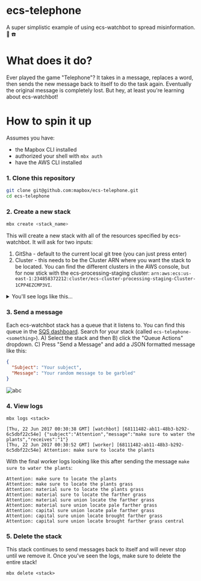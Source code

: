 # ecs-telephone

A super simplistic example of using ecs-watchbot to spread misinformation. :robot: :telephone:

# What does it do?

Ever played the game "Telephone"? It takes in a message, replaces a word, then sends the new message back to itself to do the task again. Eventually the original message is completely lost. But hey, at least you're learning about ecs-watchbot!

# How to spin it up

Assumes you have:

* the Mapbox CLI installed
* authorized your shell with `mbx auth`
* have the AWS CLI installed

### 1. Clone this repository

```bash
git clone git@github.com:mapbox/ecs-telephone.git
cd ecs-telephone
```

### 2. Create a new stack

```bash
mbx create <stack_name>
```

This will create a new stack with all of the resources specified by ecs-watchbot. It will ask for two inputs:

1. GitSha - default to the current local git tree (you can just press enter)
1. Cluster - this needs to be the Cluster ARN where you want the stack to be located. You can find the different clusters in the AWS console, but for now stick with the ecs-processing-staging cluster: `arn:aws:ecs:us-east-1:234858372212:cluster/ecs-cluster-processing-staging-Cluster-1CPP4EZCMP3VI`.

<details>
<summary>You'll see logs like this...</summary>

<pre></code>~/mapbox/ecs-telephone[master]$ mbx create howdy
23:28:03Z us-east-1: creating stack ecs-telephone-howdy
? Saved configurations New configuration
? GitSha: 87bb477ec710c8f7226b364dd465fa1a30227726
? Cluster: arn:aws:ecs:us-east-1:234858372212:cluster/ecs-cluster-processing-staging-Cluster-1CPP4EZCMP3VI
? Ready to create the stack? Yes
23:28:15Z us-east-1: CREATE_IN_PROGRESS ecs-telephone-howdy: User Initiated
23:28:17Z us-east-1: CREATE_IN_PROGRESS WatchbotDeadLetterQueue
23:28:19Z us-east-1: CREATE_IN_PROGRESS WatchbotNotificationTopic
23:28:19Z us-east-1: CREATE_IN_PROGRESS WatchbotTaskEventQueue
...
more
...
23:30:29Z us-east-1: CREATE_COMPLETE WatchbotService
23:30:29Z us-east-1: CREATE_COMPLETE WatchbotTaskEventQueuePolicy
23:30:32Z us-east-1: CREATE_COMPLETE ecs-telephone-howdy
</code></pre>

</details>

### 3. Send a message

Each ecs-watchbot stack has a queue that it listens to. You can find this queue in the [SQS dashboard](https://console.aws.amazon.com/sqs/home?region=us-east-1). Search for your stack (called `ecs-telephone-<something>`). A) Select the stack and then B) click the "Queue Actions" dropdown. C) Press "Send a Message" and add a JSON formatted message like this:

```JSON
{
  "Subject": "Your subject",
  "Message": "Your random message to be garbled"
}
```

![abc](https://user-images.githubusercontent.com/1943001/27412508-f6b79500-56a9-11e7-8e03-6c881fe45748.png)

### 4. View logs

```
mbx logs <stack>
```

```
[Thu, 22 Jun 2017 00:30:38 GMT] [watchbot] [68111482-ab11-48b3-b292-6c5dbf22c54e] {"subject":"Attention","message":"make sure to water the plants","receives":"1"}
[Thu, 22 Jun 2017 00:30:52 GMT] [worker] [68111482-ab11-48b3-b292-6c5dbf22c54e] Attention: make sure to locate the plants
```

With the final worker logs looking like this after sending the message `make sure to water the plants`:

```
Attention: make sure to locate the plants
Attention: make sure to locate the plants grass
Attention: material sure to locate the plants grass
Attention: material sure to locate the farther grass
Attention: material sure union locate the farther grass
Attention: material sure union locate pale farther grass
Attention: capital sure union locate pale farther grass
Attention: capital sure union locate brought farther grass
Attention: capital sure union locate brought farther grass central
```

### 5. Delete the stack

This stack continues to send messages back to itself and will never stop until we remove it. Once you've seen the logs, make sure to delete the entire stack!

```
mbx delete <stack>
```
